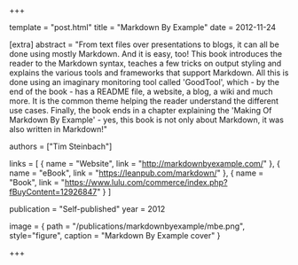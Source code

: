 +++

template = "post.html"
title = "Markdown By Example"
date = 2012-11-24

[extra]
abstract = "From text files over presentations to blogs, it can all be done using mostly Markdown. And it is easy, too! This book introduces the reader to the Markdown syntax, teaches a few tricks on output styling and explains the various tools and frameworks that support Markdown. All this is done using an imaginary monitoring tool called 'GoodTool', which - by the end of the book - has a README file, a website, a blog, a wiki and much more. It is the common theme helping the reader understand the different use cases. Finally, the book ends in a chapter explaining the 'Making Of Markdown By Example' - yes, this book is not only about Markdown, it was also written in Markdown!"

authors = ["Tim Steinbach"]

links = [
    { name = "Website", link = "http://markdownbyexample.com/" },
    { name = "eBook", link = "https://leanpub.com/markdown/" },
    { name = "Book", link = "https://www.lulu.com/commerce/index.php?fBuyContent=12926847" }
]

publication = "Self-published"
year = 2012

image = { path = "/publications/markdownbyexample/mbe.png", style="figure", caption = "Markdown By Example cover" }

+++
